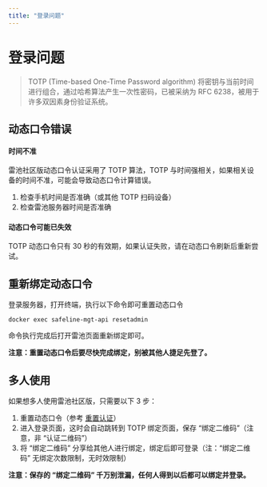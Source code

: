 ```yaml
---
title: "登录问题"
---
```


# 登录问题

> TOTP (Time-based One-Time Password algorithm) 将密钥与当前时间进行组合，通过哈希算法产生一次性密码，已被采纳为 RFC 6238，被用于许多双因素身份验证系统。

## 动态口令错误

#### 时间不准

雷池社区版动态口令认证采用了 TOTP 算法，TOTP 与时间强相关，如果相关设备的时间不准，可能会导致动态口令计算错误。

1. 检查手机时间是否准确（或其他 TOTP 扫码设备）
2. 检查雷池服务器时间是否准确

#### 动态口令可能已失效

TOTP 动态口令只有 30 秒的有效期，如果认证失败，请在动态口令刷新后重新尝试。

## 重新绑定动态口令

登录服务器，打开终端，执行以下命令即可重置动态口令

```
docker exec safeline-mgt-api resetadmin
```

命令执行完成后打开雷池页面重新绑定即可。

**注意：重置动态口令后要尽快完成绑定，别被其他人捷足先登了。**

## 多人使用

如果想多人使用雷池社区版，只需要以下 3 步：

1. 重置动态口令（参考 [重置认证](#重置认证)）
2. 进入登录页面，这时会自动跳转到 TOTP 绑定页面，保存 “绑定二维码”（注意，非 “认证二维码”）
3. 将 “绑定二维码” 分享给其他人进行绑定，绑定后即可登录（注：“绑定二维码” 无绑定次数限制，无时效限制）

**注意：保存的 “绑定二维码” 千万别泄漏，任何人得到以后都可以绑定并登录。**
